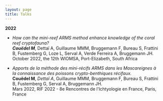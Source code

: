```yaml
---
layout: page
title: Talks
---
```



**2022**
- *How can the mini-reef ARMS method enhance knowledge of the coral reef cryptofauna?*  
_**Couëdel M**_, Dettaï A, Guillaume MMM, Bruggemann F, Bureau S, Frattini B, Fustemberg G, Loze L, Serval A, Verde Ferreira A, Bruggemann JH.  
October 2022, the 12th WIOMSA, Port-Elizabeth, South Africa  

- *Apports de la méthode des mini-récifs ARMS dans les Mascareignes à la connaissance des poissons crypto-benthiques récifaux.*  
**Couëdel M**, _Dettaï A_, Guillaume MMM, Bruggemann F, Bureau S, Frattini B, Fustemberg G, Serval A, Bruggemann JH.  
Mars 2022, RIF 2022 - 8e Rencontres de l'Ichtyologie en France, Paris, France
